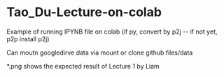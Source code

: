 # Tao_Du-Lecture-on-colab

Example of running  IPYNB file on colab  (if py, convert by p2j -- if not yet, p2p install p2j)

Can moutn googledirve data via mount or clone github files/data

*.png shows the expected result of Lecture 1 by Liam
